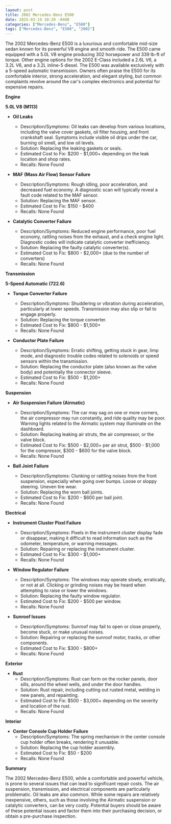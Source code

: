 ```yaml
---
layout: post
title: 2002 Mercedes-Benz E500
date: 2025-03-19 10:29 -0400
categories: ["Mercedes-Benz", "E500"]
tags: ["Mercedes-Benz", "E500", "2002"]
---
```

The 2002 Mercedes-Benz E500 is a luxurious and comfortable mid-size sedan known for its powerful V8 engine and smooth ride. The E500 came equipped with a 5.0L V8 engine producing 302 horsepower and 339 lb-ft of torque. Other engine options for the 2002 E-Class included a 2.6L V6, a 3.2L V6, and a 3.2L inline-5 diesel. The E500 was available exclusively with a 5-speed automatic transmission. Owners often praise the E500 for its comfortable interior, strong acceleration, and elegant styling, but common complaints revolve around the car's complex electronics and potential for expensive repairs.

**Engine**

**5.0L V8 (M113)**

* **Oil Leaks**
    * Description/Symptoms: Oil leaks can develop from various locations, including the valve cover gaskets, oil filter housing, and front crankshaft seal. Symptoms include visible oil drips under the car, burning oil smell, and low oil levels.
    * Solution: Replacing the leaking gaskets or seals.
    * Estimated Cost to Fix: $200 - $1,000+ depending on the leak location and shop rates.
    * Recalls: None Found

* **MAF (Mass Air Flow) Sensor Failure**
    * Description/Symptoms: Rough idling, poor acceleration, and decreased fuel economy. A diagnostic scan will typically reveal a fault code related to the MAF sensor.
    * Solution: Replacing the MAF sensor.
    * Estimated Cost to Fix: $150 - $400
    * Recalls: None Found

* **Catalytic Converter Failure**
    * Description/Symptoms: Reduced engine performance, poor fuel economy, rattling noises from the exhaust, and a check engine light. Diagnostic codes will indicate catalytic converter inefficiency.
    * Solution: Replacing the faulty catalytic converter(s).
    * Estimated Cost to Fix: $800 - $2,000+ (due to the number of converters)
    * Recalls: None Found

**Transmission**

**5-Speed Automatic (722.6)**

* **Torque Converter Failure**
    * Description/Symptoms: Shuddering or vibration during acceleration, particularly at lower speeds. Transmission may also slip or fail to engage properly.
    * Solution: Replacing the torque converter.
    * Estimated Cost to Fix: $800 - $1,500+
    * Recalls: None Found

* **Conductor Plate Failure**
    * Description/Symptoms: Erratic shifting, getting stuck in gear, limp mode, and diagnostic trouble codes related to solenoids or speed sensors within the transmission.
    * Solution: Replacing the conductor plate (also known as the valve body) and potentially the connector sleeve.
    * Estimated Cost to Fix: $500 - $1,200+
    * Recalls: None Found

**Suspension**

* **Air Suspension Failure (Airmatic)**
    * Description/Symptoms: The car may sag on one or more corners, the air compressor may run constantly, and ride quality may be poor. Warning lights related to the Airmatic system may illuminate on the dashboard.
    * Solution: Replacing leaking air struts, the air compressor, or the valve block.
    * Estimated Cost to Fix: $500 - $2,000+ per air strut, $500 - $1,000 for the compressor, $300 - $600 for the valve block.
    * Recalls: None Found

* **Ball Joint Failure**
    * Description/Symptoms: Clunking or rattling noises from the front suspension, especially when going over bumps. Loose or sloppy steering. Uneven tire wear.
    * Solution: Replacing the worn ball joints.
    * Estimated Cost to Fix: $200 - $600 per ball joint.
    * Recalls: None Found

**Electrical**

* **Instrument Cluster Pixel Failure**
    * Description/Symptoms: Pixels in the instrument cluster display fade or disappear, making it difficult to read information such as the odometer, temperature, or warning messages.
    * Solution: Repairing or replacing the instrument cluster.
    * Estimated Cost to Fix: $300 - $1,000+
    * Recalls: None Found

* **Window Regulator Failure**
    * Description/Symptoms: The windows may operate slowly, erratically, or not at all. Clicking or grinding noises may be heard when attempting to raise or lower the windows.
    * Solution: Replacing the faulty window regulator.
    * Estimated Cost to Fix: $200 - $500 per window.
    * Recalls: None Found

* **Sunroof Issues**
    * Description/Symptoms: Sunroof may fail to open or close properly, become stuck, or make unusual noises.
    * Solution: Repairing or replacing the sunroof motor, tracks, or other components.
    * Estimated Cost to Fix: $300 - $800+
    * Recalls: None Found

**Exterior**

* **Rust**
    * Description/Symptoms: Rust can form on the rocker panels, door sills, around the wheel wells, and under the door handles.
    * Solution: Rust repair, including cutting out rusted metal, welding in new panels, and repainting.
    * Estimated Cost to Fix: $500 - $3,000+ depending on the severity and location of the rust.
    * Recalls: None Found

**Interior**

* **Center Console Cup Holder Failure**
    * Description/Symptoms: The spring mechanism in the center console cup holder often breaks, rendering it unusable.
    * Solution: Replacing the cup holder assembly.
    * Estimated Cost to Fix: $50 - $200
    * Recalls: None Found

**Summary**

The 2002 Mercedes-Benz E500, while a comfortable and powerful vehicle, is prone to several issues that can lead to significant repair costs. The air suspension, transmission, and electrical components are particularly problematic. Oil leaks are also common. While some repairs are relatively inexpensive, others, such as those involving the Airmatic suspension or catalytic converters, can be very costly. Potential buyers should be aware of these potential issues and factor them into their purchasing decision, or obtain a pre-purchase inspection.

